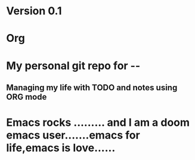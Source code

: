 # Version 0.1
# Org
# My personal git repo for --
    
 ## Managing my life with TODO and notes using ORG mode
 
# Emacs rocks ......... and I am a doom emacs user.......emacs for life,emacs is love......
